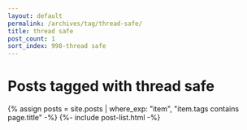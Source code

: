 ```yaml
---
layout: default
permalink: /archives/tag/thread-safe/
title: thread safe
post_count: 1
sort_index: 998-thread safe
---
```

<h1 class="page-heading">Posts tagged with thread safe</h1>
{% assign posts = site.posts | where_exp: "item", "item.tags contains page.title" -%}
{%- include post-list.html -%}
